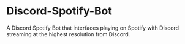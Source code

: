 # Discord-Spotify-Bot
A Discord Spotify Bot that interfaces playing on Spotify with Discord streaming at the highest resolution from Discord.

